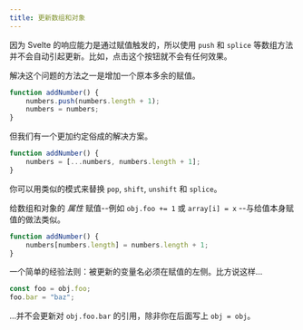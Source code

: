 ```yaml
---
title: 更新数组和对象
---
```


因为 Svelte 的响应能力是通过赋值触发的，所以使用 `push` 和 `splice` 等数组方法并不会自动引起更新。比如，点击这个按钮就不会有任何效果。

解决这个问题的方法之一是增加一个原本多余的赋值。

```js
function addNumber() {
	numbers.push(numbers.length + 1);
	numbers = numbers;
}
```

但我们有一个更加约定俗成的解决方案。

```js
function addNumber() {
	numbers = [...numbers, numbers.length + 1];
}
```

你可以用类似的模式来替换 `pop`, `shift`, `unshift` 和 `splice`。

给数组和对象的 _属性_ 赋值--例如 `obj.foo += 1` 或 `array[i] = x` --与给值本身赋值的做法类似。

```js
function addNumber() {
	numbers[numbers.length] = numbers.length + 1;
}
```

一个简单的经验法则：被更新的变量名必须在赋值的左侧。比方说这样...

```js
const foo = obj.foo;
foo.bar = "baz";
```

...并不会更新对 `obj.foo.bar` 的引用，除非你在后面写上 `obj = obj`。

